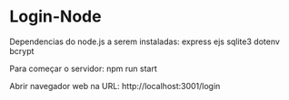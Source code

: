 # Login-Node

Dependencias do node.js a serem instaladas:
  express
  ejs
  sqlite3
  dotenv
  bcrypt

Para começar o servidor:
  npm run start
  
Abrir navegador web na URL:
  http://localhost:3001/login
